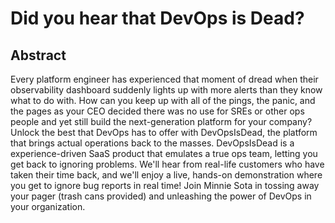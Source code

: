 # Did you hear that DevOps is Dead?

## Abstract
Every platform engineer has experienced that moment of dread when their observability dashboard suddenly lights up with more alerts than they know what to do with. How can you keep up with all of the pings, the panic, and the pages as your CEO decided there was no use for SREs or other ops people and yet still build the next-generation platform for your company? Unlock the best that DevOps has to offer with DevOpsIsDead, the platform that brings actual operations back to the masses. DevOpsIsDead is a experience-driven SaaS product that emulates a true ops team, letting you get back to ignoring problems. We'll hear from real-life customers who have taken their time back, and we'll enjoy a live, hands-on demonstration where you get to ignore bug reports in real time! Join Minnie Sota in tossing away your pager (trash cans provided) and unleashing the power of DevOps in your organization.
    